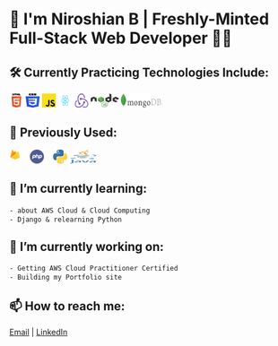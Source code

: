 # 👋 I'm Niroshian B | Freshly-Minted Full-Stack Web Developer 👨‍💻

## 🛠️ Currently Practicing Technologies Include:

<div>
<img src="./images/html-logo.png" height="25px" width="25px">
<img src="./images/css-logo.png" height="25px" width="25px">
<img src="./images/javascript.png" height="25px" width="25px">
<img src="./images/React-icon.svg" height="25px" width="25px">
<img src="./images/redux.png" height="25px" width="25px">
<img src="./images/node-js.png" height="25px" width="50px">
<img src="./images/mongodb-logo.png" height="25px" width="75px">
</div>

## 💭 Previously Used:

<div>
<img src="./images/firebase-logo.png" height="25px" width="20px">
<img src="./images/php.png" height="25px" width="50px">
<img src="./images/python-logo.png" height="25px" width="25px">
<img src="./images/java.svg" height="25px" width="50px">
</div>

## 🌱 I’m currently learning:

    - about AWS Cloud & Cloud Computing
    - Django & relearning Python

## 🔭 I’m currently working on:

    - Getting AWS Cloud Practitioner Certified
    - Building my Portfolio site
    
## 📫 How to reach me:

<a href = "mailto: niroshian.b@gmail.com">Email</a> | [LinkedIn](http://www.linkedin.com/in/niro-b)

<!--
**niroshian-b/niroshian-b** is a ✨ _special_ ✨ repository because its `README.md` (this file) appears on your GitHub profile.

Here are some ideas to get you started:

-   💬 Ask me about ...
-
-   😄 Pronouns: ...
    -->
